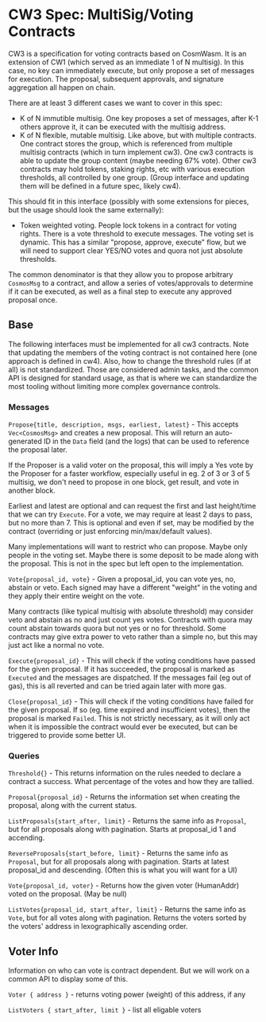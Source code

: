 # CW3 Spec: MultiSig/Voting Contracts

CW3 is a specification for voting contracts based on CosmWasm. It is an
extension of CW1 (which served as an immediate 1 of N multisig). In this case,
no key can immediately execute, but only propose a set of messages for
execution. The proposal, subsequent approvals, and signature aggregation all
happen on chain.

There are at least 3 different cases we want to cover in this spec:

- K of N immutible multisig. One key proposes a set of messages, after K-1
  others approve it, it can be executed with the multisig address.
- K of N flexible, mutable multisig. Like above, but with multiple contracts.
  One contract stores the group, which is referenced from multiple multisig
  contracts (which in turn implement cw3). One cw3 contracts is able to update
  the group content (maybe needing 67% vote). Other cw3 contracts may hold
  tokens, staking rights, etc with various execution thresholds, all controlled
  by one group. (Group interface and updating them will be defined in a future
  spec, likely cw4).

This should fit in this interface (possibly with some extensions for pieces, but
the usage should look the same externally):

- Token weighted voting. People lock tokens in a contract for voting rights.
  There is a vote threshold to execute messages. The voting set is dynamic. This
  has a similar "propose, approve, execute" flow, but we will need to support
  clear YES/NO votes and quora not just absolute thresholds.

The common denominator is that they allow you to propose arbitrary `CosmosMsg`
to a contract, and allow a series of votes/approvals to determine if it can be
executed, as well as a final step to execute any approved proposal once.

## Base

The following interfaces must be implemented for all cw3 contracts. Note that
updating the members of the voting contract is not contained here (one approach
is defined in cw4). Also, how to change the threshold rules (if at all) is not
standardized. Those are considered admin tasks, and the common API is designed
for standard usage, as that is where we can standardize the most tooling without
limiting more complex governance controls.

### Messages

`Propose{title, description, msgs, earliest, latest}` - This accepts
`Vec<CosmosMsg>` and creates a new proposal. This will return an auto-generated
ID in the `Data` field (and the logs) that can be used to reference the proposal
later.

If the Proposer is a valid voter on the proposal, this will imply a Yes vote by
the Proposer for a faster workflow, especially useful in eg. 2 of 3 or 3 of 5
multisig, we don't need to propose in one block, get result, and vote in another
block.

Earliest and latest are optional and can request the first and last height/time
that we can try `Execute`. For a vote, we may require at least 2 days to pass,
but no more than 7. This is optional and even if set, may be modified by the
contract (overriding or just enforcing min/max/default values).

Many implementations will want to restrict who can propose. Maybe only people in
the voting set. Maybe there is some deposit to be made along with the proposal.
This is not in the spec but left open to the implementation.

`Vote{proposal_id, vote}` - Given a proposal_id, you can vote yes, no, abstain
or veto. Each signed may have a different "weight" in the voting and they apply
their entire weight on the vote.

Many contracts (like typical multisig with absolute threshold) may consider veto
and abstain as no and just count yes votes. Contracts with quora may count
abstain towards quora but not yes or no for threshold. Some contracts may give
extra power to veto rather than a simple no, but this may just act like a normal
no vote.

`Execute{proposal_id}` - This will check if the voting conditions have passed
for the given proposal. If it has succeeded, the proposal is marked as
`Executed` and the messages are dispatched. If the messages fail (eg out of
gas), this is all reverted and can be tried again later with more gas.

`Close{proposal_id}` - This will check if the voting conditions have failed for
the given proposal. If so (eg. time expired and insufficient votes), then the
proposal is marked `Failed`. This is not strictly necessary, as it will only act
when it is impossible the contract would ever be executed, but can be triggered
to provide some better UI.

### Queries

`Threshold{}` - This returns information on the rules needed to declare a
contract a success. What percentage of the votes and how they are tallied.

`Proposal{proposal_id}` - Returns the information set when creating the
proposal, along with the current status.

`ListProposals{start_after, limit}` - Returns the same info as `Proposal`, but
for all proposals along with pagination. Starts at proposal_id 1 and accending.

`ReverseProposals{start_before, limit}` - Returns the same info as `Proposal`,
but for all proposals along with pagination. Starts at latest proposal_id and
descending. (Often this is what you will want for a UI)

`Vote{proposal_id, voter}` - Returns how the given voter (HumanAddr) voted on
the proposal. (May be null)

`ListVotes{proposal_id, start_after, limit}` - Returns the same info as `Vote`,
but for all votes along with pagination. Returns the voters sorted by the
voters' address in lexographically ascending order.

## Voter Info

Information on who can vote is contract dependent. But we will work on a common
API to display some of this.

`Voter { address }` - returns voting power (weight) of this address, if any

`ListVoters { start_after, limit }` - list all eligable voters
